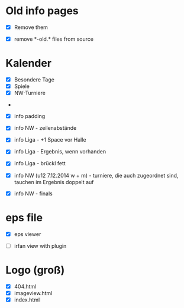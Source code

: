 # Old info pages

-   [X] Remove them
-   [X] remove \*-old.\* files from source


# Kalender

-   [X] Besondere Tage
-   [X] Spiele
-   [X] NW-Turniere
-
-   [X] info padding
-   [X] info NW - zeilenabstände
-   [X] info Liga - +1 Space vor Halle
-   [X] info Liga - Ergebnis, wenn vorhanden
-   [X] info Liga - brückl fett
-   [X] info NW (u12 7.12.2014 w + m) - turniere, die auch zugeordnet sind, tauchen im Ergebnis doppelt auf
-   [X] info NW - finals


# eps file

-   [X] eps viewer
-   [ ] irfan view with plugin


# Logo (groß)

-   [X] 404.html
-   [X] imageview.html
-   [X] index.html
